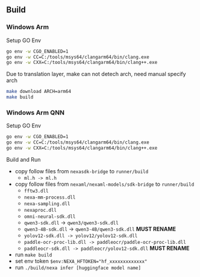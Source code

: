 ## Build

### Windows Arm

Setup GO Env

```bash
go env -w CGO_ENABLED=1
go env -w CC=C:/tools/msys64/clangarm64/bin/clang.exe
go env -w CXX=C:/tools/msys64/clangarm64/bin/clang++.exe
```

Due to translation layer, make can not detech arch, need manual specify arch

```bash
make download ARCH=arm64
make build
```

### Windows Arm QNN

Setup GO Env

```bash
go env -w CGO_ENABLED=1
go env -w CC=C:/tools/msys64/clangarm64/bin/clang.exe
go env -w CXX=C:/tools/msys64/clangarm64/bin/clang++.exe
```

Build and Run

- copy follow files from `nexasdk-bridge` to `runner/build`
  - `ml.h -> ml.h`
- copy follow files from `nexaml/nexaml-models/sdk-bridge` to `runner/build`
  - `fftw3.dll`
  - `nexa-mm-process.dll`
  - `nexa-sampling.dll`
  - `nexaproc.dll`
  - `omni-neural-sdk.dll`
  - `qwen3-sdk.dll` -> `qwen3/qwen3-sdk.dll`
  - `qwen3-4B-sdk.dll` -> `qwen3-4B/qwen3-sdk.dll` **MUST RENAME**
  - `yolov12-sdk.dll -> yolov12/yolov12-sdk.dll`
  - `paddle-ocr-proc-lib.dll -> paddleocr/paddle-ocr-proc-lib.dll`
  - `paddleocr-sdk.dll -> paddleocr/yolov12-sdk.dll` **MUST RENAME**
- run `make build`
- set env token `$env:NEXA_HFTOKEN="hf_xxxxxxxxxxxxx"`
- run `./build/nexa infer [huggingface model name]`
